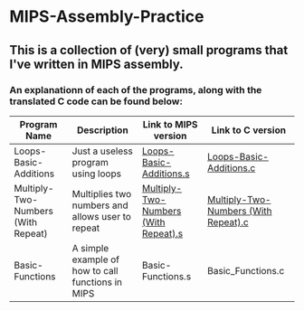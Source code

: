 # MIPS-Assembly-Practice
## This is a collection of (very) small programs that I've written in MIPS assembly.

### An explanationn of each of the programs, along with the translated C code can be found below:
| Program Name  | Description   | Link to MIPS version |Link to C version |
| ------------- | ------------- |----------- |----------------- |
| Loops-Basic-Additions | Just a useless program using loops | [Loops-Basic-Additions.s](https://raw.githubusercontent.com/WeaverDyl/MIPS-Assembly-Practice/master/MIPS%20Code/Loops-Basic-Addition.s) | [Loops-Basic-Additions.c](https://raw.githubusercontent.com/WeaverDyl/MIPS-Assembly-Practice/master/Mips-Assembly%20Translated%20C%20Code/Loops-Basic-Additions.c) |
| Multiply-Two-Numbers (With Repeat) | Multiplies two numbers and allows user to repeat | [Multiply-Two-Numbers (With Repeat).s](https://raw.githubusercontent.com/WeaverDyl/MIPS-Assembly-Practice/master/MIPS%20Code/Multiply-Two-Numbers%20(With%20Repeat).s) | [Multiply-Two-Numbers (With Repeat).c](https://raw.githubusercontent.com/WeaverDyl/MIPS-Assembly-Practice/master/Mips-Assembly%20Translated%20C%20Code/Multiply-Two-Numbers%20(With%20Repeat).c)
| Basic-Functions | A simple example of how to call functions in MIPS | Basic-Functions.s | Basic_Functions.c
